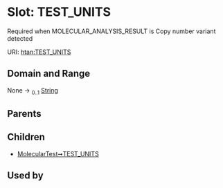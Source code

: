 
# Slot: TEST_UNITS

Required when MOLECULAR_ANALYSIS_RESULT is Copy number variant detected

URI: [htan:TEST_UNITS](https://w3id.org/htan/TEST_UNITS)


## Domain and Range

None &#8594;  <sub>0..1</sub> [String](types/String.md)

## Parents


## Children

 *  [MolecularTest➞TEST_UNITS](MolecularTest_TEST_UNITS.md)

## Used by


